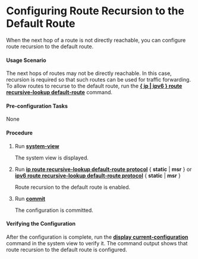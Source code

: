 Configuring Route Recursion to the Default Route
================================================

When the next hop of a route is not directly reachable, you can configure route recursion to the default route.

#### Usage Scenario

The next hops of routes may not be directly reachable. In this case, recursion is required so that such routes can be used for traffic forwarding. To allow routes to recurse to the default route, run the [**{ ip | ipv6 } route recursive-lookup default-route**](cmdqueryname=%7B+ip+%7C+ipv6+%7D+route+recursive-lookup+default-route) command.


#### Pre-configuration Tasks

None


#### Procedure

1. Run [**system-view**](cmdqueryname=system-view)
   
   
   
   The system view is displayed.
2. Run [**ip route recursive-lookup default-route protocol**](cmdqueryname=ip+route+recursive-lookup+default-route+protocol) { **static** | **msr** } or [**ipv6 route recursive-lookup default-route protocol**](cmdqueryname=ipv6+route+recursive-lookup+default-route+protocol) { **static** | **msr** } 
   
   
   
   Route recursion to the default route is enabled.
3. Run [**commit**](cmdqueryname=commit)
   
   
   
   The configuration is committed.

#### Verifying the Configuration

After the configuration is complete, run the [**display current-configuration**](cmdqueryname=display+current-configuration) command in the system view to verify it. The command output shows that route recursion to the default route is configured.